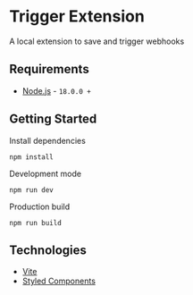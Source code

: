 # Trigger Extension

A local extension to save and trigger webhooks

## Requirements
- [Node.js](https://nodejs.org/en) - `18.0.0 +`

## Getting Started

Install dependencies

```
npm install
```

Development mode

```
npm run dev
```

Production build

```
npm run build
```

## Technologies
- [Vite](https://vitejs.dev/)
- [Styled Components](https://styled-components.com/)
